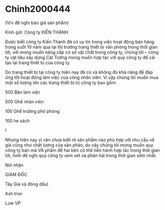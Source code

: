 # Chinh2000444
(V/v đề nghị báo giá sản phẩm)

Kính gửi: Công ty KIẾN THÀNH

Được biết công ty Kiến Thành đã có uy tín trong việc hoạt động bán hàng trong suốt 10 năm qua tại thị trường trang thiết bị văn phòng trong thời gian tới, với mong muốn nâng cấp cơ sở vật chất trong công ty, chúng tôi – công ty vật liệu xây dựng Cát Tưởng mong muốn hợp tác với quý công ty để cải tạo lại trang thiết bị của công ty.

Do trang thiết bị tại công ty hiện nay đã cũ và không đủ khả năng để đáp ứng tốt hoạt động làm việc của công nhân viên. Vì vậy chúng tôi muốn mua một số lượng lớn các trang thiết bị từ công ty bao gồm:

500 Bàn làm việc

500 Ghế nhân viên

100 Ghế trưởng phó phòng

100 he sách

I

Nhưng hiện nay vì văn chưa biết rõ sản phẩm nào phù hợp với nhu cầu về giả cũng như chất lượng của sản phán, do vậy chúng tôi mong muốn quy công ty bán mà VÀ phẩm để hai bên có thể tiến hành hợp tác trong thời gian tới, hình đề nghị quý công ty xem xét và phản hải trong thời gian sớm nhất.

Nơi nhận

GIÁM ĐỐC

Tây Gia và đóng dấu)

Ash tron

Low VP
